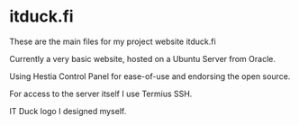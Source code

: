 # itduck.fi
These are the main files for my project website itduck.fi

Currently a very basic website, hosted on a Ubuntu Server from Oracle.

Using Hestia Control Panel for ease-of-use and endorsing the open source.

For access to the server itself I use Termius SSH.

IT Duck logo I designed myself.
